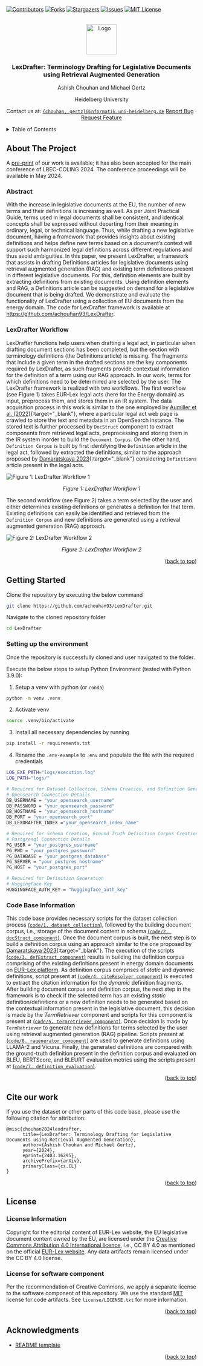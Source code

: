 <a name="readme-top"></a>
[![Contributors][contributors-shield]][contributors-url]
[![Forks](https://img.shields.io/github/forks/achouhan93/LexDrafter.svg?style=for-the-badge)](https://github.com/achouhan93/LexDrafter/forks)
[![Stargazers][stars-shield]][stars-url]
[![Issues][issues-shield]][issues-url]
[![MIT License][license-shield]][license-url]

<!-- PROJECT LOGO -->
<br />
<div align="center">
  <a href="https://github.com/achouhan93/LexDrafter">
    <img src="images/legal-document.png" alt="Logo" width="80" height="80">
  </a>

  <h3 align="center">LexDrafter: Terminology Drafting for Legislative Documents using Retrieval Augmented Generation</h3>

  <p align="center">
   Ashish Chouhan and Michael Gertz 
   
   Heidelberg University
   
   Contact us at: [`{chouhan, gertz}@informatik.uni-heidelberg.de`](mailto:chouhan@informatik.uni-heidelberg.de)
    <a href="https://github.com/achouhan93/LexDrafter/issues">Report Bug</a> · <a href="https://github.com/achouhan93/LexDrafter/issues">Request Feature</a>
  </p>
</div>



<!-- TABLE OF CONTENTS -->
<details>
  <summary>Table of Contents</summary>
  <ol>
    <li>
      <a href="#about-the-project">About The Project</a>
      <ul>
        <li><a href="#abstract">Abstract</a></li>
        <li><a href="#lexdrafter-workflow">LexDrafter Workflow</a></li>
      </ul>
    </li>
    <li>
      <a href="#getting-started">Getting Started</a>
      <ul>
        <li><a href="#setting-up-the-environment">Setting up the environment</a></li>
        <li><a href="#code-base-information">Code Base Information</a></li>
      </ul>
    </li>
    <li><a href="#cite-our-work">Cite our work</a></li>
    <li><a href="#license">License</a></li>
    <li><a href="#acknowledgments">Acknowledgments</a></li>
  </ol>
</details>



<!-- ABOUT THE PROJECT -->
## About The Project
A [pre-print](https://arxiv.org/abs/2403.16295) of our work is available; it has also been accepted for the main conference of LREC-COLING 2024. The conference proceedings will be available in May 2024.

### Abstract
With the increase in legislative documents at the EU, the number of new terms and their definitions is increasing as well. As per Joint Practical Guide, terms used in legal documents shall be consistent, and identical concepts
shall be expressed without departing from their meaning in ordinary, legal, or technical language. Thus, while drafting a new legislative document, having a framework that provides insights about existing definitions and
helps define new terms based on a document’s context will support such harmonized legal definitions across different regulations and thus avoid ambiguities. In this paper, we present LexDrafter, a framework that assists in drafting Definitions articles for legislative documents using retrieval augmented generation (RAG) and existing term definitions present in different legislative documents. For this, definition elements are built by extracting definitions from existing documents. Using definition elements and RAG, a Definitions article can be suggested on demand for a legislative document that is being drafted. We demonstrate and evaluate the functionality of LexDrafter using a collection of EU documents from the energy domain. The code for LexDrafter framework is available at https://github.com/achouhan93/LexDrafter.

### LexDrafter Workflow
LexDrafter functions help users when drafting a legal act, in particular when drafting document sections has been completed, but the section with terminology definitions (the Definitions article) is missing. The fragments that include a given term in the drafted sections are the key components required
by LexDrafter, as such fragments provide contextual information for the definition of a term using our
RAG approach. In our work, terms for which definitions need to be determined are selected by the user. The LexDrafter framework is realized with two workflows. The first workflow (see Figure 1) takes EUR-Lex legal acts (here for the Energy domain) as input, preprocess them, and stores them in an IR system. The data acquisition process in this work is similar to the one employed by [Aumiller et al. (2022)](https://aclanthology.org/2022.emnlp-main.519/){:target="_blank"}, where a particular legal act web page is crawled to store the text and metadata in an OpenSearch instance. The stored text is further processed by `DocStruct` component to extract components from retrieved legal acts,
preprocessing and storing them in the IR system inorder to build the `Document Corpus`. On the other hand, `Definition Corpus` is built by first identifying the `Definition` article in the legal act, followed by extracted the definitions, similar to the approach proposed by [Damaratskaya 2023](https://link.springer.com/chapter/10.1007/978-3-031-47112-4_14){:target="_blank"} considering `Definitions` article present in the legal acts.

![Figure 1: LexDrafter Workflow 1][workflow-screenshot-1] <p align="center">_Figure 1: LexDrafter Workflow 1_</p>

The second workflow (see Figure 2) takes a term selected by the user and either determines existing definitions or generates a definition for that term. Existing definitions can easily be identified and retrieved from the `Definition Corpus` and new definitions are generated using a retrieval augmented generation (RAG) approach.  

![Figure 2: LexDrafter Workflow 2][workflow-screenshot-2] <p align="center">_Figure 2: LexDrafter Workflow 2_</p>

<p align="right">(<a href="#readme-top">back to top</a>)</p>

<!-- GETTING STARTED -->
## Getting Started

Clone the repository by executing the below command
  ```sh
  git clone https://github.com/achouhan93/LexDrafter.git
  ```

Navigate to the cloned repository folder
  ```sh
  cd LexDrafter
  ```

### Setting up the environment
Once the repository is successfully cloned and user navigated to the folder. 

Execute the below steps to setup Python Environment (tested with Python 3.9.0):
  1. Setup a venv with python (or `conda`)

  ```sh
  python -m venv .venv
  ```

2. Activate venv

  ```sh
  source .venv/bin/activate
  ```

3. Install all necessary dependencies by running

  ```sh
  pip install -r requirements.txt
  ```

4. Rename the `.env-example` to `.env` and populate the file with the required credentials

```sh
LOG_EXE_PATH="logs/execution.log"
LOG_PATH="logs/"

# Required for Dataset Collection, Schema Creation, and Definition Generation 
# Opensearch Connection Details
DB_USERNAME = "your_opensearch_username"
DB_PASSWORD = "your_opensearch_password"
DB_HOSTNAME = "your_opensearch_hostname"
DB_PORT = "your_opensearch_port"
DB_LEXDRAFTER_INDEX ="your_opensearch_index_name"

# Required for Schema Creation, Ground Truth Definition Corpus Creation, and Definition Generation
# Postgresql Connection Details
PG_USER = "your_postgres_username"
PG_PWD = "your_postgres_password"
PG_DATABASE = "your_postgres_database"
PG_SERVER = "your_postgres_hostname"
PG_HOST = "your_postgres_port"

# Required for Definition Generation
# HuggingFace Key
HUGGINGFACE_AUTH_KEY = "huggingface_auth_key"
```

### Code Base Information
This code base provides necessary scripts for the dataset collection process [(`code/1. dataset_collection`)](https://github.com/achouhan93/LexDrafter/tree/main/code/1.%20dataset_collection), followed by the building document corpus, i.e., storage of the document content in schema [(`code/2. docStruct_component`)](https://github.com/achouhan93/LexDrafter/tree/main/code/2.%20docStruct_component). Once the document corpus is built, the next step is to build a definition corpus using an approach similar to the one proposed by [Damaratskaya 2023](https://link.springer.com/chapter/10.1007/978-3-031-47112-4_14){:target="_blank"}. The execution of the scripts [(`code/3. defExtract_component`)](https://github.com/achouhan93/LexDrafter/tree/main/code/3.%20defExtract_component) results in building the definition corpus comprising of the existing definitions present in energy domain documents on [EUR-Lex platform](https://eur-lex.europa.eu/search.html?name=browse-by%3Alegislation-in-force&type=named&displayProfile=allRelAllConsDocProfile&qid=1710260444909&CC_1_CODED=12). As definition corpus comprises of _static_ and _dyanmic_ definitions, script present at [(`code/4. citeResolver_component`)](https://github.com/achouhan93/LexDrafter/tree/main/code/4.%20citeResolver_component) is executed to extract the citation information for the _dynamic_ definition fragments. After building document corpus and definition corpus, the next step in the framework is to check if the selected term has an existing _static_ definition/definitions or a new definition needs to be generated based on the contextual information present in the legislative document, this decision is made by the _TermRetriever_ component and scripts for this component is present at [(`code/5. termretriever_component`)](https://github.com/achouhan93/LexDrafter/tree/main/code/6.%20termretriever_component). Once decision is made by `TermRetriever` to generate new definitions for terms selected by the user using retrieval augmented generation (RAG) pipeline. Scripts present at [(`code/6. ragenerator_component`)](https://github.com/achouhan93/LexDrafter/tree/main/code/6.%20ragenerator_component) are used to generate definitions using LLAMA-2 and Vicuna. Finally, the generated definitions are compared with the ground-truth definition present in the definition corpus and evaluated on BLEU, BERTScore, and BLEURT evaluation metrics using the scripts present at [(`code/7. definition_evaluation`)](https://github.com/achouhan93/LexDrafter/tree/main/code/7.%20definition_evaluation).

<p align="right">(<a href="#readme-top">back to top</a>)</p>

<!-- CITATION -->
## Cite our work
If you use the dataset or other parts of this code base, please use the following citation for attribution:

```
@misc{chouhan2024lexdrafter,
      title={LexDrafter: Terminology Drafting for Legislative Documents using Retrieval Augmented Generation}, 
      author={Ashish Chouhan and Michael Gertz},
      year={2024},
      eprint={2403.16295},
      archivePrefix={arXiv},
      primaryClass={cs.CL}
}
```

<p align="right">(<a href="#readme-top">back to top</a>)</p>

<!-- LICENSE -->
## License

### License Information
Copyright for the editorial content of EUR-Lex website, the EU legislative document content owned by the EU, are licensed under the [Creative Commons Attribution 4.0 International licence](https://creativecommons.org/licenses/by/4.0/), i.e., CC BY 4.0 as mentioned on the official [EUR-Lex website](https://eur-lex.europa.eu/content/legal-notice/legal-notice.html#2.%20droits).  Any data artifacts remain licensed under the CC BY 4.0 license.

### License for software component
Per the recommendation of Creative Commons, we apply a separate license to the software component of this repository. We use the standard [MIT](https://choosealicense.com/licenses/mit/) license for code artifacts.
See `license/LICENSE.txt` for more information.

<p align="right">(<a href="#readme-top">back to top</a>)</p>

<!-- ACKNOWLEDGMENTS -->
## Acknowledgments

* [README template](https://github.com/othneildrew/Best-README-Template)

<p align="right">(<a href="#readme-top">back to top</a>)</p>

<!-- MARKDOWN LINKS & IMAGES -->
<!-- https://www.markdownguide.org/basic-syntax/#reference-style-links -->
[contributors-shield]: https://img.shields.io/github/contributors/achouhan93/LexDrafter.svg?style=for-the-badge
[contributors-url]: https://github.com/achouhan93/LexDrafter/graphs/contributors
[forks-shield]: https://img.shields.io/github/forks/achouhan93/LexDrafter.svg?style=for-the-badge
[forks-url]: https://github.com/achouhan93/LexDrafter/forks
[stars-shield]: https://img.shields.io/github/stars/achouhan93/LexDrafter.svg?style=for-the-badge
[stars-url]: https://github.com/achouhan93/LexDrafter/stargazers
[issues-shield]: https://img.shields.io/github/issues/achouhan93/LexDrafter.svg?style=for-the-badge
[issues-url]: https://github.com/achouhan93/LexDrafter/issues
[license-shield]: https://img.shields.io/github/license/achouhan93/LexDrafter.svg?style=for-the-badge
[license-url]: https://github.com/achouhan93/LexDrafter/blob/master/LICENSE
[workflow-screenshot-1]: images/lexdrafterworkflow1.png
[workflow-screenshot-2]: images/lexdrafterworkflow2.png

